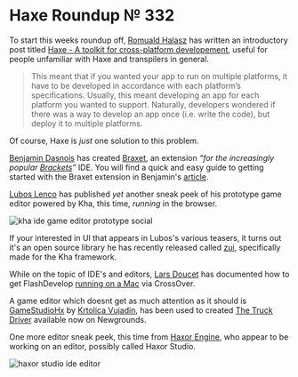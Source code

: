 [_template]: ../templates/roundup.html
[date]: / "2015-08-11 10:05:00"
[modified]: / "2015-08-11 10:05:00"
[published]: / "2015-08-11 10:05:00"
[“”]: a ""
# Haxe Roundup № 332

To start this weeks roundup off, [Romuald Halasz][tw1] has written an introductory
post titled [Haxe - A toolkit for cross-platform developement][l1], useful for 
people unfamiliar with Haxe and transpilers in general.

> This meant that if you wanted your app to run on multiple platforms, it have to 
be developed in accordance with each platform’s specifications. Usually, this 
meant developing an app for each platform you wanted to support. Naturally, 
developers wondered if there was a way to develop an app once (i.e. write the code),
but deploy it to multiple platforms.

Of course, Haxe is _just_ one solution to this problem.

[Benjamin Dasnois][tw2] has created [Braxet][l2], an extension _“for the 
increasingly popular [Brackets][l3]”_ IDE. You will find a quick and easy guide
to getting started with the Braxet extension in Benjamin's [article][l2].

[Lubos Lenco][tw3] has published _yet_ another sneak peek of his prototype game
editor powered by Kha, this time, _running_ in the browser.

![kha ide game editor prototype social](/img/332/khaide.png "Lubos Lenco's (@luboslenco) Kha powered game editor.")

If your interested in UI that appears in Lubos's various teasers, it turns out it's
an open source library he has recently released called [zui][l4], specifically made
for the Kha framework.

While on the topic of IDE's and editors, [Lars Doucet][tw4] has documented how
to get FlashDevelop [running on a Mac][l5] via CrossOver.

A game editor which doesnt get as much attention as it should is [GameStudioHx][l6]
by [Krtolica Vujadin][tw5], has been used to created [The Truck Driver][l7] available
now on Newgrounds.

One more editor sneak peek, this time from [Haxor Engine][tw6], who appear to be
working on an editor, possibly called Haxor Studio.

![haxor studio ide editor](/img/332/haxorstudio.jpg "Haxor Engine working on a prototype 3D? editor.")

[tw6]: https://twitter.com/HaxorEngine "@HaxorEngine"
[tw5]: https://twitter.com/GameStudioHx "@GameStudioHx"
[tw4]: https://twitter.com/larsiusprime "@larsiusprime"
[tw3]: https://twitter.com/luboslenco "@luboslenco"
[tw2]: https://twitter.com/Pignoufou_ "@Pignoufou_"
[tw1]: https://twitter.com/romihalasz "@romihalasz"

[l7]: http://www.newgrounds.com/portal/view/661329 "The Truck Driver"
[l6]: http://gamestudiohx.com/ "GameStudioHx - Cross-platform game editor"
[l5]: https://github.com/fdorg/flashdevelop/issues/818#issuecomment-130445156 "FlashDevelop on OSX via CrossOver"
[l4]: https://github.com/luboslenco/zui "ZUI on GitHub"
[l3]: http://www.brackets.io/ "A modern, open source code editor that understands web design"
[l2]: http://www.benjamindasnois.com/braxet-haxe-in-brackets/ "Braxet - Haxe in Brackets"
[l1]: http://blog.romualdhalasz.com/2015/08/haxe-a-toolkit-for-cross-platform-development/ "Haxe - A toolkit for cross-platform developement"